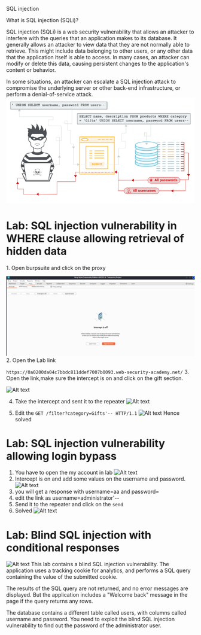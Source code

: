 SQL injection

What is SQL injection (SQLi)?

SQL injection (SQLi) is a web security vulnerability that allows an attacker to interfere with the queries that an application makes to its database. It generally allows an attacker to view data that they are not normally able to retrieve. This might include data belonging to other users, or any other data that the application itself is able to access. In many cases, an attacker can modify or delete this data, causing persistent changes to the application's content or behavior.

In some situations, an attacker can escalate a SQL injection attack to compromise the underlying server or other back-end infrastructure, or perform a denial-of-service attack.
![Define picture](pictures/image.png)

<h1>Lab: SQL injection vulnerability in WHERE clause allowing retrieval of hidden data </h1>
1. Open burpsuite and click on the proxy

![Alt text](pictures/1.png) 
2. Open the Lab link 

```https://0a0200da04c7bbdc811ddef7007b0093.web-security-academy.net/```
3. Open the link,make sure the intercept is on and click on the gift section.

![Alt text](pictures/2.png)

4. Take the intercept and sent it to the repeater
![Alt text](pictures/3.png)

5. Edit the `GET /filter?category=Gifts'-- HTTP/1.1`
![Alt text](pictures/4.png)
Hence solved


<h1>Lab: SQL injection vulnerability allowing login bypass</h1>

1. You have to open the my account in lab
![Alt text](image.png)
2. Intercept is on and add some values on the username and password.
![Alt text](image-1.png)
3. you will get a response with username=aa and password= 
4. edit the link as username=administrator'--
5. Send it to the repeater and click on the `send`
6. Solved
![Alt text](pictures/5.png)


<h1>Lab: Blind SQL injection with conditional responses </h1>

![Alt text](image-2.png)
 This lab contains a blind SQL injection vulnerability. The application uses a tracking cookie for analytics, and performs a SQL query containing the value of the submitted cookie.

The results of the SQL query are not returned, and no error messages are displayed. But the application includes a "Welcome back" message in the page if the query returns any rows.

The database contains a different table called users, with columns called username and password. You need to exploit the blind SQL injection vulnerability to find out the password of the administrator user. 


